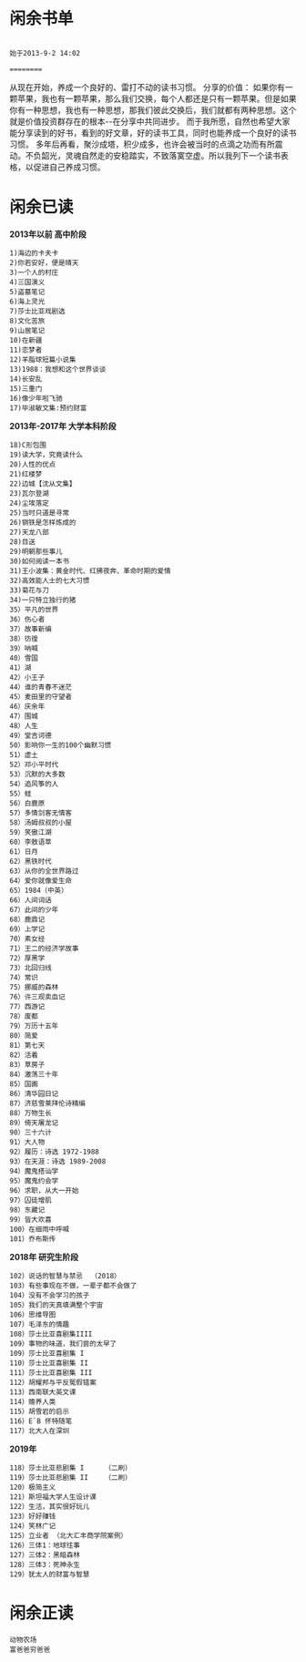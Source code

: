 闲余书单
============================
                                                                                                        始于2013-9-2 14:02
                                                                                                        ========

从现在开始，养成一个良好的、雷打不动的读书习惯。
分享的价值：  如果你有一颗苹果，我也有一颗苹果，那么我们交换，每个人都还是只有一颗苹果。但是如果你有一种思想，我也有一种思想，那我们彼此交换后，我们就都有两种思想。这个就是价值投资群存在的根本--在分享中共同进步。
而于我所愿，自然也希望大家能分享读到的好书，看到的好文章，好的读书工具，同时也能养成一个良好的读书习惯。
多年后再看，聚沙成塔，积少成多，也许会被当时的点滴之功而有所震动。不负韶光，灵魂自然走的安稳踏实，不致落寞空虚。所以我列下一个读书表格，以促进自己养成习惯。


# 闲余已读

**2013年以前 高中阶段**
````
1)海边的卡夫卡
2)你若安好，便是晴天
3)一个人的村庄
4)三国演义
5)盗墓笔记
6)海上灵光
7)莎士比亚戏剧选
8)文化苦旅
9)山居笔记
10)在新疆
11)恋梦者
12)羊脂球短篇小说集
13)1988：我想和这个世界谈谈
14)长安乱
15)三重门
16)像少年啦飞驰
17)毕淑敏文集:预约财富
````

**2013年-2017年 大学本科阶段**
````
18)C形包围
19)读大学，究竟读什么
20)人性的优点
21)红楼梦
22)边城【沈从文集】 
23)瓦尔登湖
24)尘埃落定
25)当时只道是寻常
26)钢铁是怎样炼成的
27)天龙八部
28)目送
29)明朝那些事儿
30)如何阅读一本书 
31)王小波集：黄金时代、红拂夜奔、革命时期的爱情 
32)高效能人士的七大习惯
33)菊花与刀 
34)一只特立独行的猪 
35）平凡的世界
36）伤心者 
37）故事新编
38）彷徨
39）呐喊
40）雪国
41）湖
42）小王子
44）谁的青春不迷茫 
45）麦田里的守望者
46）庆余年 
47）围城 
48）人生 
49）堂吉诃德 
50）影响你一生的100个幽默习惯
51）虚土 
52）邓小平时代
53）沉默的大多数
54）追风筝的人 
55）蛙
56）白鹿原 
57）多情剑客无情客
58）汤姆叔叔的小屋 
59）笑傲江湖
60）李敖语萃
61）日月
62）黑铁时代 
63）从你的全世界路过 
64）爱你就像爱生命 
65）1984（中英）
66）人间词话
67）此间的少年
68）鹿鼎记
69）上学记
70）素女经
71）王二的经济学故事
72）厚黑学 
73）北回归线 
74）常识 
75）挪威的森林
76）许三观卖血记
77）西游记
78）废都
79）万历十五年 
80）简爱
81）第七天
82）活着
83）草房子
84）激荡三十年
85）国画
86）清华园日记 
87）济慈雪莱拜伦诗精编
88）万物生长 
89）倚天屠龙记
90）三十六计
91）大人物  
92）履历：诗选 1972-1988
93）在天涯：诗选 1989-2008 
94）魔鬼搭讪学
95）魔鬼约会学 
96）求职，从大一开始
97）囚徒增肌 
98）东藏记
99）皆大欢喜
100）在细雨中呼喊  
101）乔布斯传
````


**2018年  研究生阶段**
````
102）说话的智慧与禁忌  （2018）
103）有些事现在不做，一辈子都不会做了
104）没有不会学习的孩子
105）我们的天真填满整个宇宙
106）思维导图
107）毛泽东的情趣
108）莎士比亚喜剧集IIII
109）事物的味道，我们尝的太早了
109）莎士比亚喜剧集 I
110）莎士比亚喜剧集 II
111）莎士比亚喜剧集 III
112）胡耀邦与平反冤假错案
113）西南联大英文课 
114）赡养人类
115）胡雪岩的启示
116）E`B 怀特随笔
117）北大人在深圳
````

**2019年**
````
118）莎士比亚悲剧集 I     （二刷）
119）莎士比亚悲剧集 II    （二刷）
120）极简主义
121）斯坦福大学人生设计课
122）生活，其实很好玩儿
123）好好赚钱
124）笑林广记
125）立业者 （北大汇丰商学院案例）
126）三体1：地球往事
127）三体2：黑暗森林
128）三体3：死神永生
129）犹太人的财富与智慧
````


# 闲余正读 
````
动物农场
富爸爸穷爸爸
````

